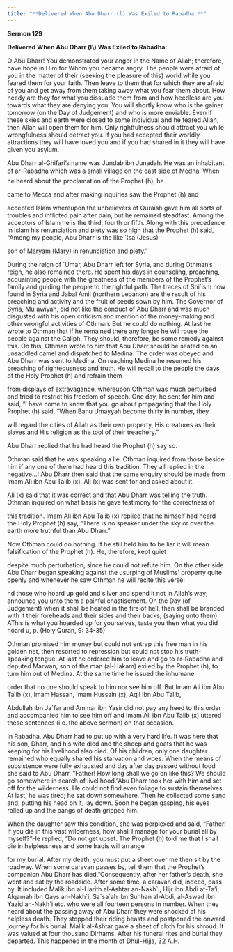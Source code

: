 ```yaml
---
title: "**Delivered When Abu Dharr (l) Was Exiled to Rabadha:**" 
---
```

**Sermon 129**

**Delivered When Abu Dharr \(l\\\) Was Exiled to Rabadha:**

O Abu Dharr\! You demonstrated your anger in the Name of Allah; therefore, have hope in Him for Whom you became angry\. The people were afraid of you in the matter of their \(seeking the pleasure of this\) world while you feared them for your faith\. Then leave to them that for which they are afraid of you and get away from them taking away what you fear them about\. How needy are they for what you dissuade them from and how heedless are you towards what they are denying you\. You will shortly know who is the gainer tomorrow \(on the Day of Judgement\) and who is more enviable\. Even if these skies and earth were closed to some individual and he feared Allah, then Allah will open them for him\. Only rightfulness should attract you while wrongfulness should detract you\. If you had accepted their worldly attractions they will have loved you and if you had shared in it they will have given you asylum\.

<a id="page542"></a>Abu Dharr al\-Ghifari’s name was Jundab ibn Junadah\. He was an inhabitant of ar\-Rabadha which was a small village on the east side of Medna\. When he heard about the proclamation of the Prophet \(h\), he

came to Mecca and after making inquiries saw the Prophet \(h\) and

accepted Islam whereupon the unbelievers of Quraish gave him all sorts of troubles and inflicted pain after pain, but he remained steadfast\. Among the acceptors of Islam he is the third, fourth or fifth\. Along with this precedence in Islam his renunciation and piety was so high that the Prophet \(h\) said, “Among my people, Abu Dharr is the like \`¦sa \(Jesus\)

son of Maryam \(Mary\) in renunciation and piety\.”

During the reign of \`Umar, Abu Dharr left for Syria, and during Othman’s reign, he also remained there\. He spent his days in counseling, preaching, acquainting people with the greatness of the members of the Prophet’s family and guiding the people to the rightful path\. The traces of Shi\`ism now found in Syria and Jabal Amil \(northern Lebanon\) are the result of his preaching and activity and the fruit of seeds sown by him\. The Governor of Syria, Mu\`awiyah, did not like the conduct of Abu Dharr and was much disgusted with his open criticism and mention of the money\-making and other wrongful activities of Othman\. But he could do nothing\. At last he wrote to Othman that if he remained there any longer he will rouse the people against the Caliph\. They should, therefore, be some remedy against this\. On this, Othman wrote to him that Abu Dharr should be seated on an unsaddled camel and dispatched to Medina\. The order was obeyed and Abu Dharr was sent to Medina\. On reaching Medina he resumed his preaching of righteousness and truth\. He will recall to the people the days of the Holy Prophet \(h\) and refrain them

from displays of extravagance, whereupon Othman was much perturbed and tried to restrict his freedom of speech\. One day, he sent for him and said, “I have come to know that you go about propagating that the Holy Prophet \(h\) said, “When Banu Umayyah become thirty in number, they

will regard the cities of Allah as their own property, His creatures as their slaves and His religion as the tool of their treachery\.”

Abu Dharr replied that he had heard the Prophet \(h\) say so\.

Othman said that he was speaking a lie\. Othman inquired from those beside him if any one of them had heard this tradition\. They all replied in the negative\.\.\.\! Abu Dharr then said that the same enquiry should be made from Imam Ali ibn Abu Talib \(x\)\. Ali \(x\) was sent for and asked about it\.

Ali \(x\) said that it was correct and that Abu Dharr was telling the truth\. Othman inquired on what basis he gave testimony for the correctness of

<a id="page543"></a>this tradition\. Imam Ali ibn Abu Talib \(x\) replied that he himself had heard the Holy Prophet \(h\) say, “There is no speaker under the sky or over the earth more truthful than Abu Dharr\.”

Now Othman could do nothing\. If he still held him to be liar it will mean falsification of the Prophet \(h\)\. He, therefore, kept quiet

despite much perturbation, since he could not refute him\. On the other side Abu Dharr began speaking against the usurping of Muslims’ property quite openly and whenever he saw Othman he will recite this verse:

nd those who hoard up gold and silver and spend it not in Allah’s way; announce you unto them a painful chastisement\. On the Day \(of Judgement\) when it shall be heated in the fire of hell, then shall be branded with it their foreheads and their sides and their backs; \(saying unto them\) AThis is what you hoarded up for yourselves, taste you then what you did hoard u, p\. \(Holy Quran, 9: 34\-35\)

Othman promised him money but could not entrap this free man in his golden net, then resorted to repression but could not stop his truth\-speaking tongue\. At last he ordered him to leave and go to ar\-Rabadha and deputed Marwan, son of the man \(al\-Hakam\) exiled by the Prophet \(h\), to turn him out of Medina\. At the same time he issued the inhumane

order that no one should speak to him nor see him off\. But Imam Ali ibn Abu Talib \(x\), Imam Hassan, Imam Hussain \(x\), Aqil ibn Abu Talib,

Abdullah ibn Ja\`far and Ammar ibn Yasir did not pay any heed to this order and accompanied him to see him off and Imam Ali ibn Abu Talib \(x\) uttered these sentences \(i\.e\. the above sermon\) on that occasion\.

In Rabadha, Abu Dharr had to put up with a very hard life\. It was here that his son, Dharr, and his wife died and the sheep and goats that he was keeping for his livelihood also died\. Of his children, only one daughter remained who equally shared his starvation and woes\. When the means of subsistence were fully exhausted and day after day passed without food she said to Abu Dharr, “Father\! How long shall we go on like this? We should go somewhere in search of livelihood\.”Abu Dharr took her with him and set off for the wilderness\. He could not find even foliage to sustain themselves\. At last, he was tired; he sat down somewhere\. Then he collected some sand and, putting his head on it, lay down\. Soon he began gasping, his eyes rolled up and the pangs of death gripped him\.

<a id="page544"></a>When the daughter saw this condition, she was perplexed and said, “Father\! If you die in this vast wilderness, how shall I manage for your burial all by myself?”He replied, “Do not get upset\. The Prophet \(h\) told me that I shall die in helplessness and some Iraqis will arrange

for my burial\. After my death, you must put a sheet over me then sit by the roadway\. When some caravan passes by, tell them that the Prophet’s companion Abu Dharr has died\.”Consequently, after her father’s death, she went and sat by the roadside\. After some time, a caravan did, indeed, pass by\. It included Malik ibn al\-Harith al\-Ashtar an\-Nakh\`i, Hijr ibn Abdi at\-Ta’i, Alqamah ibn Qays an\-Nakh\`i, Sa\`sa\`ah ibn Suhhan al\-Abdi, al\-Aswad ibn Yazid an\-Nakh\`i etc\. who were all fourteen persons in number\. When they heard about the passing away of Abu Dharr they were shocked at his helpless death\. They stopped their riding beasts and postponed the onward journey for his burial\. Malik al\-Ashtar gave a sheet of cloth for his shroud\. It was valued at four thousand Dirhams\. After his funeral rites and burial they departed\. This happened in the month of Dhul\-Hijja, 32 A\.H\.

